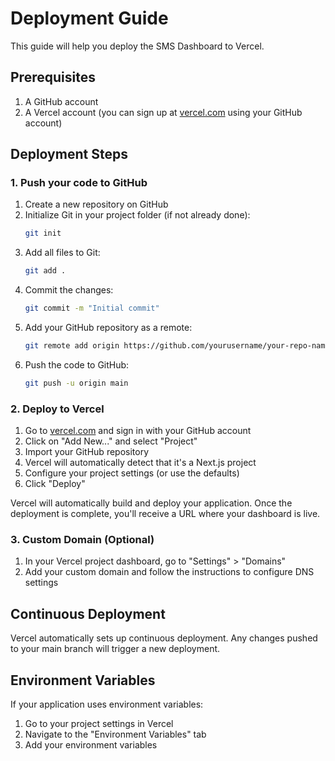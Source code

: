 # Deployment Guide

This guide will help you deploy the SMS Dashboard to Vercel.

## Prerequisites

1. A GitHub account
2. A Vercel account (you can sign up at [vercel.com](https://vercel.com) using your GitHub account)

## Deployment Steps

### 1. Push your code to GitHub

1. Create a new repository on GitHub
2. Initialize Git in your project folder (if not already done):
   ```bash
   git init
   ```
3. Add all files to Git:
   ```bash
   git add .
   ```
4. Commit the changes:
   ```bash
   git commit -m "Initial commit"
   ```
5. Add your GitHub repository as a remote:
   ```bash
   git remote add origin https://github.com/yourusername/your-repo-name.git
   ```
6. Push the code to GitHub:
   ```bash
   git push -u origin main
   ```

### 2. Deploy to Vercel

1. Go to [vercel.com](https://vercel.com) and sign in with your GitHub account
2. Click on "Add New..." and select "Project"
3. Import your GitHub repository
4. Vercel will automatically detect that it's a Next.js project
5. Configure your project settings (or use the defaults)
6. Click "Deploy"

Vercel will automatically build and deploy your application. Once the deployment is complete, you'll receive a URL where your dashboard is live.

### 3. Custom Domain (Optional)

1. In your Vercel project dashboard, go to "Settings" > "Domains"
2. Add your custom domain and follow the instructions to configure DNS settings

## Continuous Deployment

Vercel automatically sets up continuous deployment. Any changes pushed to your main branch will trigger a new deployment.

## Environment Variables

If your application uses environment variables:

1. Go to your project settings in Vercel
2. Navigate to the "Environment Variables" tab
3. Add your environment variables 